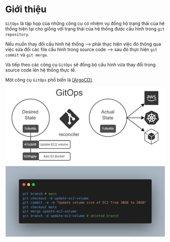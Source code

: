 # Giới thiệu

`GitOps` là tập họp của những công cụ có nhiệm vụ đồng hộ trạng thái của hệ thống hiện tại cho giống với trạng thái của hệ thống được cấu hình trong `git repository`.

Nếu muốn thay đổi cấu hình hệ thống --> phải thực hiện việc đó thông qua việc sửa đổi các file cấu hình trong source code --> sau đó thực hiện `git commit` và `git merge`.

Và tiếp theo các công cụ `GitOps` sẽ đồng bộ cấu hình vừa thay đổi trong source code lên hệ thống thực tế.

Một công cụ `GitOps` phổ biến là [[ArgoCD]]([https://github.com/phucbone/vault/blob/master/cicd/cd/argocd.md](https://github.com/phucbone/vault/blob/master/cicd/cd/argocd.md)).

![[gitops-presend.jpg]](https://github.com/phucbone/vault/blob/master/imgs/imgs-misc/imgs-gitops/gitops-presend.jpg?raw=true)